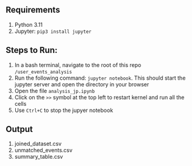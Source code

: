 ## Requirements
1. Python 3.11
2. Jupyter: `pip3 install jupyter`

## Steps to Run:
1. In a bash terminal, navigate to the root of this repo `/user_events_analysis`
2. Run the following command: `jupyter notebook`. This should start the jupyter server and open the directory in your browser
2. Open the file `analysis_jp.ipynb`
3. Click on the `>>` symbol at the top left to restart kernel and run all the cells
4. Use `Ctrl+C` to stop the jupyer notebook

## Output
1. joined_dataset.csv
2. unmatched_events.csv
3. summary_table.csv

